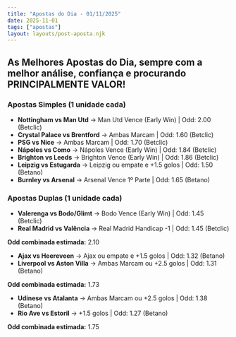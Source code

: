 ```yaml
---
title: "Apostas do Dia - 01/11/2025"
date: 2025-11-01
tags: ["apostas"]
layout: layouts/post-aposta.njk
---
```


## As Melhores Apostas do Dia, sempre com a melhor análise, confiança e procurando PRINCIPALMENTE VALOR!

### Apostas Simples (1 unidade cada)

- **Nottingham vs Man Utd** → Man Utd Vence (Early Win) | Odd: 2.00 (Betclic) 
- **Crystal Palace vs Brentford** → Ambas Marcam | Odd: 1.60 (Betclic) 
- **PSG vs Nice** → Ambas Marcam | Odd: 1.70 (Betclic)
- **Nápoles vs Como** → Nápoles Vence (Early Win) | Odd: 1.84 (Betclic) 
- **Brighton vs Leeds** → Brighton Vence (Early Win) | Odd: 1.86 (Betclic) 
- **Leipzig vs Estugarda** → Leipzig ou empate e +1.5 golos | Odd: 1.50 (Betano) 
- **Burnley vs Arsenal** → Arsenal Vence 1º Parte | Odd: 1.65 (Betano) 


### Apostas Duplas (1 unidade cada)

- **Valerenga vs Bodo/Glimt** → Bodo Vence (Early Win) | Odd: 1.45 (Betclic) 
- **Real Madrid vs Valência** → Real Madrid Handicap -1 | Odd: 1.45 (Betclic) 

**Odd combinada estimada:** 2.10

- **Ajax vs Heereveen** → Ajax ou empate e +1.5 golos | Odd: 1.32 (Betano) 
- **Liverpool vs Aston Villa** → Ambas Marcam ou +2.5 golos | Odd: 1.31 (Betano) 

**Odd combinada estimada:** 1.73

- **Udinese vs Atalanta** → Ambas Marcam ou +2.5 golos | Odd: 1.38 (Betano) 
- **Rio Ave vs Estoril** → +1.5 golos | Odd: 1.27 (Betano) 

**Odd combinada estimada:** 1.75